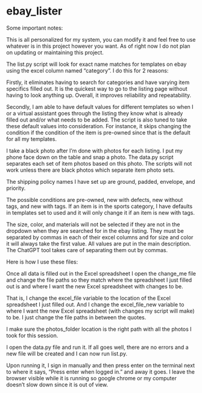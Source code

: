 # ebay_lister

Some important notes:

This is all personalized for my system, you can modify it and feel free to use whatever is in this project however you want. As of right now I do not plan on updating or maintaining this project.

The list.py script will look for exact name matches for templates on ebay using the excel column named  “category”. I do this for 2 reasons:

Firstly, it eliminates having to search for categories and have varying item specifics filled out. It is the quickest way to go to the listing page without having to look anything up. Overall, it improves reliability and repeatability. 

Secondly, I am able to have default values for different templates so when I or a virtual assistant goes through the listing they know what is already filled out and/or what needs to be added. The script is also tuned to take these default values into consideration. For instance, it skips changing the condition if the condition of the item is pre-owned since that is the default for all my templates.

I take a black photo after I’m done with photos for each listing. I put my phone face down on the table and snap a photo. The data.py script separates each set of item photos based on this photo. The scripts will not work unless there are black photos which separate item photo sets.

The shipping policy names I have set up are ground, padded, envelope, and priority.

The possible conditions are pre-owned, new with defects, new without tags, and new with tags. If an item is in the sports category, I have defaults in templates set to used and it will only change it if an item is new with tags.

The size, color, and materials will not be selected if they are not in the dropdown when they are searched for in the ebay listing. They must be separated by commas in each of their excel columns and for size and color it will always take the first value. All values are put in the main description. The ChatGPT tool takes care of separating them out by commas.

Here is how I use these files:

Once all data is filled out in the Excel spreadsheet I open the change_me file and change the file paths so they match where the spreadsheet I just filled out is and where I want the new Excel spreadsheet with changes to be. 

That is, I change the excel_file variable to the location of the Excel spreadsheet I just filled out. And I change the excel_file_new variable to where I want the new Excel spreadsheet (with changes my script will make) to be. I just change the file paths in between the quotes.

I make sure the photos_folder location is the right path with all the photos I took for this session.

I open the data.py file and run it. If all goes well, there are no errors and a new file will be created and I can now run list.py.

Upon running it, I sign in manually and then press enter on the terminal next to where it says, “Press enter when logged in.” and away it goes. I leave the browser visible while it is running so google chrome or my computer doesn’t slow down since it is out of view.



